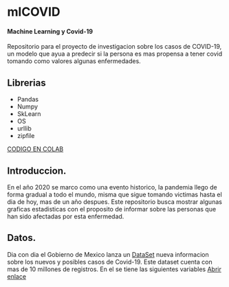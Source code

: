 # mlCOVID
#### **Machine Learning y Covid-19**

Repositorio para el proyecto de investigacion sobre los casos de COVID-19, un modelo que ayua a predecir si la persona es mas propensa a tener covid tomando como valores algunas enfermedades.

## Librerias
- Pandas
- Numpy
- SkLearn
- OS
- urllib
- zipfile

[CODIGO EN COLAB](https://colab.research.google.com/drive/1DudSg2FIfn2T1xr8zIzFOtylRCWKDrBL?authuser=1#scrollTo=peUHIqAbVxfv)

## Introduccion.

En el año 2020 se marco como una evento historico, la pandemia llego de forma gradual a todo el mundo, misma que sigue tomando victimas hasta el dia de hoy, mas de un año despues. Este repositorio busca mostrar algunas graficas estadisticas con el proposito de informar sobre las personas que han sido afectadas por esta enfermedad.

## Datos.

Dia con dia el Gobierno de Mexico lanza un [DataSet](https://datos.gob.mx/busca/dataset/informacion-referente-a-casos-covid-19-en-mexico) nueva informacion sobre los nuevos y posibles casos de Covid-19. Este dataset cuenta con mas de 10 millones de registros. En el se tiene las siguientes variables [Abrir enlace](md/variable.md)



